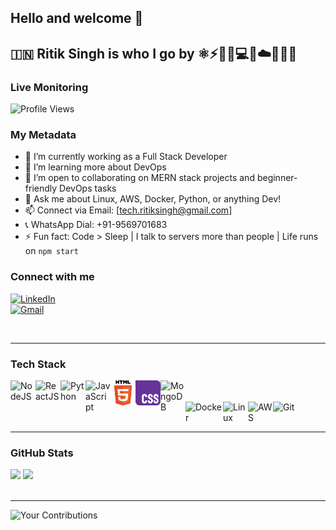 ## Hello and welcome 🙏  
## 🇮🇳 Ritik Singh is who I go by ⚛️⚡️🌳🍃💻🐧☁️🐳🐍🧠
### Live Monitoring  
![Profile Views](https://komarev.com/ghpvc/?username=xritik)

<!-- 
**xritik/xritik** is a ✨ _special_ ✨ repository because its `README.md` (this file) appears on your GitHub profile.
-->

### My Metadata

- 🔭 I’m currently working as a Full Stack Developer  
- 🌱 I’m learning more about DevOps
- 👯 I’m open to collaborating on MERN stack projects and beginner-friendly DevOps tasks
- 💬 Ask me about Linux, AWS, Docker, Python, or anything Dev!  
- 📫 Connect via Email: [tech.ritiksingh@gmail.com]
- 📞 WhatsApp Dial: +91-9569701683
- ⚡ Fun fact: Code > Sleep | I talk to servers more than people | Life runs on `npm start`

### Connect with me  
[![LinkedIn](https://img.shields.io/badge/linkedin-%230077B5.svg?&style=for-the-badge&logo=linkedin&logoColor=white)](https://www.linkedin.com/in/xritik/)  
[![Gmail](https://img.shields.io/badge/gmail-%23D14836.svg?&style=for-the-badge&logo=gmail&logoColor=white)](mailto:tech.ritiksingh@gmail.com)

<br />
<hr />

### Tech Stack

<img align="left" alt="NodeJS" width="40px" src="https://cdn-icons-png.flaticon.com/256/5968/5968322.png" />
<img align="left" alt="ReactJS" width="40px" src="https://upload.wikimedia.org/wikipedia/commons/thumb/a/a7/React-icon.svg/1200px-React-icon.svg.png" />
<img align="left" alt="Python" width="40px" src="https://www.vectorlogo.zone/logos/python/python-icon.svg" />
<img align="left" alt="JavaScript" width="40px" src="https://img.icons8.com/ios-filled/50/000000/javascript-logo.png" />
<img align="left" alt="HTML5" width="40px" src="https://raw.githubusercontent.com/github/explore/80688e429a7d4ef2fca1e82350fe8e3517d3494d/topics/html/html.png" />
<img align="left" alt="CSS3" width="40px" src="https://raw.githubusercontent.com/github/explore/80688e429a7d4ef2fca1e82350fe8e3517d3494d/topics/css/css.png" />
<img align="left" alt="MongoDB" width="40px" src="https://www.svgrepo.com/show/331488/mongodb.svg" />
<br/>
<br/>

<img align="left" alt="Docker" width="60px" src="https://www.vectorlogo.zone/logos/docker/docker-icon.svg" />
<img align="left" alt="Linux" width="40px" src="https://www.vectorlogo.zone/logos/linux/linux-icon.svg" />
<img align="left" alt="AWS" width="40px" src="https://www.vectorlogo.zone/logos/amazon_aws/amazon_aws-icon.svg" />
<img align="left" alt="Git" width="40px" src="https://www.vectorlogo.zone/logos/git-scm/git-scm-icon.svg" />
<br />
<br />
<hr />

### GitHub Stats

<img height="137.3px" src="https://github-readme-stats.vercel.app/api?username=xritik&hide_title=true&hide_border=true&show_icons=true&include_all_commits=true&count_private=true&line_height=21&text_color=000&icon_color=000&theme=graywhite" />
<img height="137.3px" src="https://github-readme-stats.vercel.app/api/top-langs/?username=xritik&hide=html&hide_title=true&hide_border=true&layout=compact&langs_count=7&text_color=000&icon_color=000&theme=graywhite" />
<br />
<br />
<hr />

![Your Contributions](https://github-readme-stats.vercel.app/api?username=xritik&show_icons=true&theme=radical&count_private=true)
